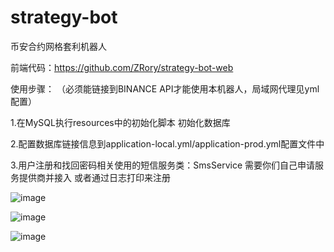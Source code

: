 # strategy-bot

币安合约网格套利机器人

前端代码：https://github.com/ZRory/strategy-bot-web

使用步骤： （必须能链接到BINANCE API才能使用本机器人，局域网代理见yml配置）


1.在MySQL执行resources中的初始化脚本 初始化数据库

2.配置数据库链接信息到application-local.yml/application-prod.yml配置文件中

3.用户注册和找回密码相关使用的短信服务类：SmsService 需要你们自己申请服务提供商并接入 或者通过日志打印来注册

![image](https://user-images.githubusercontent.com/31235873/168237254-fd7f8fbb-0dc9-4d84-9330-f1fedcd9bac6.png)

![image](https://user-images.githubusercontent.com/31235873/168237306-07d5c71f-92d5-4542-b06b-09573a4bce46.png)

![image](https://user-images.githubusercontent.com/31235873/168237358-d7618eef-0f80-482d-8d94-d73a96623c01.png)
